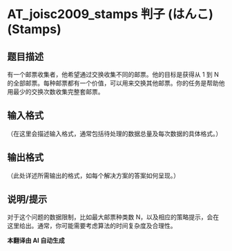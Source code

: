 # AT_joisc2009_stamps 判子 (はんこ) (Stamps)

## 题目描述

有一个邮票收集者，他希望通过交换收集不同的邮票。他的目标是获得从 1 到 N 的全部邮票。每种邮票都有一个价值，可以用来交换其他邮票。你的任务是帮助他用最少的交换次数收集完整套邮票。

## 输入格式

（在这里会描述输入格式，通常包括待处理的数据总量及每次数据的具体格式。）

## 输出格式

（此处详述所需输出的格式，如每个解决方案的答案如何呈现。）

## 说明/提示

对于这个问题的数据限制，比如最大邮票种类数 N，以及相应的策略提示，会在这里给出。通常，你可能需要考虑算法的时间复杂度及合理性。

 **本翻译由 AI 自动生成**